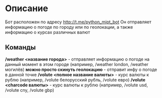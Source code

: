 # Описание
Бот расположен по адресу http://t.me/python_mipt_bot
Он отправляет информацию о погоде по городу или по геолокации, а также информацию о курсах различных валют
## Команды
**/weather <название города>** - отправляет информацию о погоде на данный момент в этом городе (например, /weather london, /weather могилёв)
**можно просто скинуть геолокацию** - отправит инфу о погоде в данной точке
**/volute <полное название валюты>** - курс валюты к рублю (например, /volute белорусский рубль, /volute евро)
**/volute <charcode валюты>** - курс валюты к рублю (например, /volute usd, /volute cny, /volute gbp)
